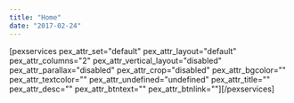 ```yaml
---
title: "Home"
date: "2017-02-24"
---
```


\[pexservices pex\_attr\_set="default" pex\_attr\_layout="default" pex\_attr\_columns="2" pex\_attr\_vertical\_layout="disabled" pex\_attr\_parallax="disabled" pex\_attr\_crop="disabled" pex\_attr\_bgcolor="" pex\_attr\_textcolor="" pex\_attr\_undefined="undefined" pex\_attr\_title="" pex\_attr\_desc="" pex\_attr\_btntext="" pex\_attr\_btnlink=""\]\[/pexservices\]
